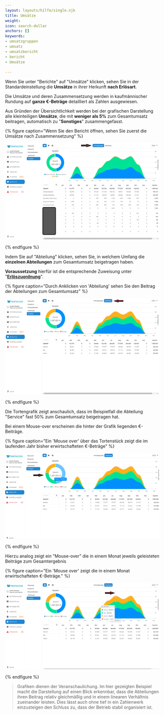 ```yaml
---
layout: layouts/hilfe/single.njk
title: Umsätze
weight: 
icon: search-dollar
anchors: []
keywords:
- umsatzgruppen
- umsatz
- umsatzbericht
- bericht
- Umsätze

---
```

Wenn Sie unter "Berichte" auf "Umsätze" klicken, sehen Sie in der Standardeinstellung die **Umsätze** in ihrer Herkunft **nach Erlösart**.

Die Umsätze und deren Zusammensetzung werden in kaufmännischer Rundung auf **ganze €-Beträge** detailliert als Zahlen ausgewiesen.

Aus Gründen der Übersichtlichkeit werden bei der grafischen Darstellung alle kleinteiligen **Umsätze**, die mit **weniger als 5%** zum Gesamtumsatz beitragen, automatisch zu "**Sonstiges**" zusammengefasst.

{% figure caption="Wenn Sie den Bericht öffnen, sehen Sie zuerst die Umsätze nach Zusammensetzung" %}

![](/uploads/umsatz5.png)

{% endfigure %}

Indem Sie auf "Abteilung" klicken, sehen Sie, in welchem Umfang die **einzelnen Abteilungen** zum Gesamtumsatz beigetragen haben.

**Voraussetzung** hierfür ist die entsprechende Zuweisung unter "[**Erlöszuordnung**](/hilfe/handbuch/umsaetze/erloeszuordnung/)".

{% figure caption="Durch Anklicken von 'Abteilung' sehen Sie den Beitrag der Abteilungen zum Gesamtumsatz" %}

![](/uploads/umsatz2.png)

{% endfigure %}

Die Tortengrafik zeigt anschaulich, dass im Beispielfall die Abteilung "Service" fast 50% zum Gesamtumsatz beigetragen hat.

Bei einem Mouse-over  erscheinen die hinter der Grafik liegenden €-Beiträge.

{% figure caption="Ein 'Mouse over' über das Tortenstück zeigt die im laufenden Jahr bisher erwirtschafteten €-Beträge" %}

![](/uploads/umsatz3.png)

{% endfigure %}

Hierzu analog zeigt ein "Mouse-over" die in einem Monat jeweils geleisteten Beiträge zum Gesamtergebnis

{% figure caption="Ein 'Mouse over'  zeigt die in einem Monat erwirtschafteten €-Beträge." %}

![](/uploads/umsatz4.png)

{% endfigure %}

> Grafiken dienen der Veranschaulichung. Im hier gezeigten Beispiel macht die Darstellung auf einen Blick erkennbar, dass die Abteilungen ihren Beitrag relativ gleichmäßig und in einem linearen Verhältnis zueinander leisten. Dies lässt auch ohne tief in ein Zahlenwerk einzusteigen den Schluss zu, dass der Betrieb stabil organisiert ist.
